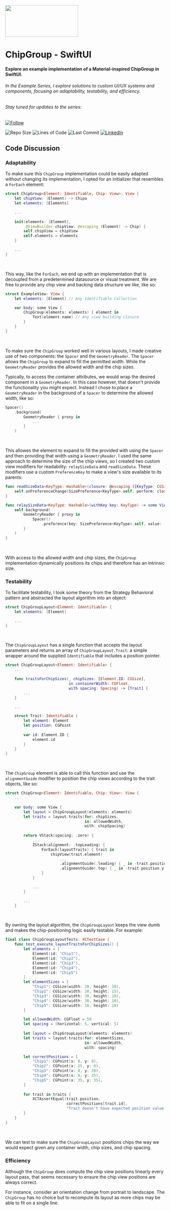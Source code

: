 <picture>
    <source srcset="https://user-images.githubusercontent.com/79422649/170741528-08304d35-5d8d-4593-b50d-8cfe8ac573eb.gif" media="(prefers-color-scheme: dark)">
    <source srcset="https://user-images.githubusercontent.com/79422649/170740573-bf129a0c-4031-4fdc-ba4e-dbf68c65fd6b.gif" media="(prefers-color-scheme: light)">
    <img src="https://user-images.githubusercontent.com/79422649/170740573-bf129a0c-4031-4fdc-ba4e-dbf68c65fd6b.gif" width="230" height="100">
</picture>

# ChipGroup - SwiftUI

#### Explore an example implementation of a Material-inspired ChipGroup in SwiftUI.
###### In the Example Series, I explore solutions to custom UI/UX systems and components, focusing on adaptability, testability, and efficiency.
###### Stay tuned for updates to the series:
[![Follow](https://img.shields.io/github/followers/Tre-Ellis-Cooper?style=social)](https://github.com/Tre-Ellis-Cooper)

![Repo Size](https://img.shields.io/github/repo-size/Tre-Ellis-Cooper/example-chipgroup-swiftui?color=green)
![Lines of Code](https://img.shields.io/tokei/lines/github/Tre-Ellis-Cooper/example-chipgroup-swiftui?color=green&label=lines%20of%20code)
![Last Commit](https://img.shields.io/github/last-commit/Tre-Ellis-Cooper/example-chipgroup-swiftui?color=C23644)
[![LinkedIn](https://img.shields.io/badge/LinkedIn-Tre'Ellis%20Cooper-blue)](https://www.linkedin.com/in/tre-ellis-cooper-629306106)

## Code Discussion
### Adaptability

To make sure this `ChipGroup` implementation could be easily adapted without changing its implementation, I opted for an initializer that resembles a `ForEach` element:
```swift
struct ChipGroup<Element: Identifiable, Chip: View>: View {
    let chipView: (Element) -> Chipa
    let elements: [Elements]

    ...
    
    init(elements: [Element],
         @ViewBuilder chipView: @escaping (Element) -> Chip) {
        self.chipView = chipView
        self.elements = elements
    }

    ...
}
```

<br>

This way, like the `ForEach`, we end up with an implementation that is decoupled from a predetermined datasource or visual treatment. We are free to provide any chip view and backing data structure we like, like so:
```swift
struct ExampleView: View {
    let elements: [Element] // Any Identifiable Collection

    var body: some View {
        ChipGroup(elements: elements) { element in
            Text(element.name) // Any view building closure
        }
    }
}
```

<br>

To make sure the `ChipGroup` worked well in various layouts, I made creative use of two components: the `Spacer` and the `GeometryReader`. The `Spacer` allows the `ChipGroup` to expand to fill the permitted width. While the `GeometryReader` provides the allowed width and the chip sizes.

Typically, to access the container attributes, we would wrap the desired component in a `GeometryReader`. In this case however, that doesn't provide the functionality you might expect. Instead I chose to place a `GeometryReader` in the background of a `Spacer` to determine the allowed width, like so:
```swift
Spacer()
    .background(
        GeometryReader { proxy in
            ...
        }
    )
```

<br>

This allowes the element to expand to fill the provided with using the `Spacer` and then providing that width using a `GeometryReader`. I used the same approach to determine the size of the chip views, so I created two custom view modifiers for readability: `relaySizeData` and `readSizeData`. These modifiers use a custom `PreferenceKey` to make a view's size available to its parents:
```swift
func readSizeData<KeyType: Hashable>(closure: @escaping ([KeyType: CGSize]) -> Void) -> some View {
    self.onPreferenceChange(SizePreference<KeyType>.self, perform: closure)
}

func relaySizeData<KeyType: Hashable>(withKey key: KeyType) -> some View {
    self.background(
        GeometryReader { proxy in
            Spacer()
                .preference(key: SizePreference<KeyType>.self, value: [key: proxy.size])
        }
    )
}
```

<br>

With access to the allowed width and chip sizes, the `ChipGroup` implementation dynamically positions its chips and therefore has an intrinsic size.

### Testability
To facilitate testability, I took some theory from the Strategy Behavioral pattern and abstracted the layout algorithm into an object:
```swift
struct ChipGroupLayout<Element: Identifiable> {
    let elements: [Element]

    ...
}
```

<br>

The `ChipGroupLayout` has a single function that accepts the layout parameters and returns an array of `ChipGroupLayout.Trait`: a simple wrapper around the supplied `Identifiable` that includes a position pointer.
```swift
struct ChipGroupLayout<Element: Identifiable> {
    ...

    func traitsForChipSizes(_ chipSizes: [Element.ID: CGSize],
                            in containerWidth: CGFloat,
                            with spacing: Spacing) -> [Trait] {
        ...
    }

    ...

    struct Trait: Identifiable {
        let element: Element
        let position: CGPoint
        
        var id: Element.ID {
            element.id
        }
    }
}
```

<br>

The `ChipGroup` element is able to call this function and use the `alignmentGuide` modifier to position the chip views according to the trait objects, like so:
```swift
struct ChipGroup<Element: Identifiable, Chip: View>: View {
    ...
    
    var body: some View {
        let layout = ChipGroupLayout(elements: elements)
        let traits = layout.traits(for: chipSizes,
                                   in: allowedWidth,
                                   with: chipSpacing)
        
        return VStack(spacing: .zero) {
            ...
            ZStack(alignment: .topLeading) {
                ForEach(layoutTraits) { trait in
                    chipView(trait.element)
                        ...
                        .alignmentGuide(.leading) { _ in -trait.position.x }
                        .alignmentGuide(.top) { _ in -trait.position.y }
                }
            }

            ...
        }

        ...
    }
```

<br>

By owning the layout algorithm, the `ChipGroupLayout` keeps the view dumb and makes the chip-positioning logic easily testable. For example:
```swift
final class ChipGroupLayoutTests: XCTestCase {
    func test_execute_layoutTraitsForChipSizes() {
        let elements = [
            Element(id: "Chip1"),
            Element(id: "Chip2"),
            Element(id: "Chip3"),
            Element(id: "Chip4"),
            Element(id: "Chip5")
        ]
        let elementSizes = [
            "Chip1": CGSize(width: 20, height: 10),
            "Chip2": CGSize(width: 20, height: 15),
            "Chip3": CGSize(width: 30, height: 10),
            "Chip4": CGSize(width: 30, height: 10),
            "Chip5": CGSize(width: 10, height: 10)
        ]

        let allowedWidth: CGFloat = 50
        let spacing = (horizontal: 5, vertical: 5)
        
        let layout = ChipGroupLayout(elements: elements)
        let traits = layout.traits(for: elementSizes, 
                                   in: allowedWidth, 
                                   with: spacing)

        let correctPositions = [
            "Chip1": CGPoint(x: 0, y: 0),
            "Chip2": CGPoint(x: 25, y: 0),
            "Chip3": CGPoint(x: 0, y: 20),
            "Chip4": CGPoint(x: 0, y: 35),
            "Chip5": CGPoint(x: 35, y: 35),
        ]
        
        for trait in traits {
            XCTAssertEqual(trait.position,
                           correctPositions[trait.id],
                           "Trait doesn't have expected position value.")
        }
    }
}
```

<br>

We can test to make sure the `ChipGroupLayout` positions chips the way we would expect given any container width, chip sizes, and chip spacing. 

### Efficiency
Although the `ChipGroup` does compute the chip view positions linearly every layout pass, that seems necessary to ensure the chip view positions are always correct. 

For instance, consider an orientation change from portrait to landscape. The `ChipGroup` has no choice but to recompute its layout as more chips may be able to fit on a single line.